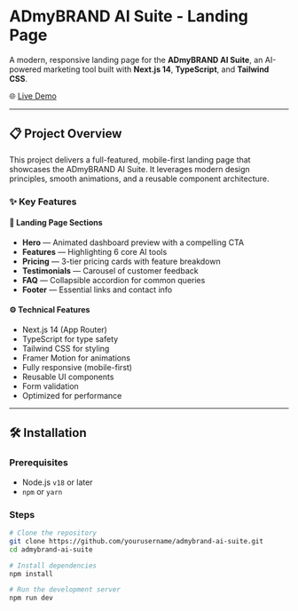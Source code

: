 # ADmyBRAND AI Suite - Landing Page

A modern, responsive landing page for the **ADmyBRAND AI Suite**, an AI-powered marketing tool built with **Next.js 14**, **TypeScript**, and **Tailwind CSS**.

🌐 [Live Demo](https://your-deployment-url.com)

---

## 📋 Project Overview

This project delivers a full-featured, mobile-first landing page that showcases the ADmyBRAND AI Suite. It leverages modern design principles, smooth animations, and a reusable component architecture.

### ✨ Key Features

#### 🎯 Landing Page Sections

- **Hero** — Animated dashboard preview with a compelling CTA
- **Features** — Highlighting 6 core AI tools
- **Pricing** — 3-tier pricing cards with feature breakdown
- **Testimonials** — Carousel of customer feedback
- **FAQ** — Collapsible accordion for common queries
- **Footer** — Essential links and contact info

#### ⚙️ Technical Features

- Next.js 14 (App Router)
- TypeScript for type safety
- Tailwind CSS for styling
- Framer Motion for animations
- Fully responsive (mobile-first)
- Reusable UI components
- Form validation
- Optimized for performance

---

## 🛠️ Installation

### Prerequisites

- Node.js `v18` or later
- `npm` or `yarn`

### Steps

```bash
# Clone the repository
git clone https://github.com/yourusername/admybrand-ai-suite.git
cd admybrand-ai-suite

# Install dependencies
npm install

# Run the development server
npm run dev
